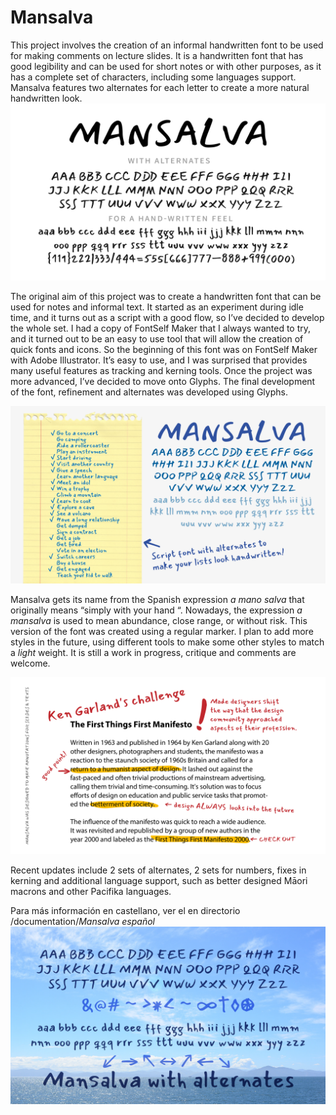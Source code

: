 # Mansalva
This project involves the creation of an informal handwritten font to be used for making comments on lecture slides. It is a handwritten font that has good legibility and can be used for short notes or with other purposes, as it has a complete set of characters, including some languages support. Mansalva features two alternates for each letter to create a more natural handwritten look.
![Mansalva Sample](documentation/readme-images-1.png)


The original aim of this project was to create a handwritten font that can be used for notes and informal text. It started as an experiment during idle time, and it turns out as a script with a good flow, so I’ve decided to develop the whole set. 
I had a copy of FontSelf Maker that I always wanted to try, and it turned out to be an easy to use tool that will allow the creation of quick fonts and icons. So the beginning of this font was on FontSelf Maker with Adobe Illustrator. It’s easy to use, and I was surprised that provides many useful features as tracking and kerning tools. 
Once the project was more advanced, I’ve decided to move onto Glyphs. The final development of the font, refinement and alternates was developed using Glyphs. 

![Mansalva Sample](documentation/readme-images-2.png)

Mansalva gets its name from the Spanish expression _a mano salva_ that originally means “simply with your hand “. Nowadays, the expression _a mansalva_ is used to mean abundance, close range, or without risk. 
This version of the font was created using a regular marker. I plan to add more styles in the future, using different tools to make some other styles to match a _light_ weight. It is still a work in progress, critique and comments are welcome. 

![Mansalva Sample](documentation/readme-images-3.png)

Recent updates include 2 sets of alternates, 2 sets for numbers, fixes in kerning and additional language support, such as better designed Māori macrons and other Pacifika languages.

Para más información en castellano, ver el en directorio /documentation/_Mansalva español_
![Mansalva en castellano](documentation/Mansalva-promo-2.png/)
